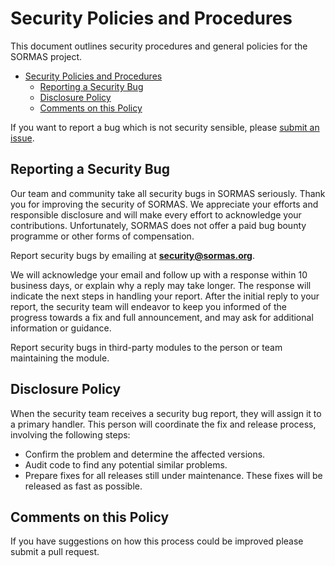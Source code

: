 # Security Policies and Procedures

This document outlines security procedures and general policies for the SORMAS
project.

- [Security Policies and Procedures](#security-policies-and-procedures)
  - [Reporting a Security Bug](#reporting-a-security-bug)
  - [Disclosure Policy](#disclosure-policy)
  - [Comments on this Policy](#comments-on-this-policy)

If you want to report a bug which is not security sensible, please [submit an issue](https://github.com/sormas-foundation/SORMAS-Project/blob/development/CONTRIBUTING.md#submitting-an-issue).

## Reporting a Security Bug

Our team and community take all security bugs in SORMAS seriously.
Thank you for improving the security of SORMAS. We appreciate your efforts and
responsible disclosure and will make every effort to acknowledge your
contributions.
Unfortunately, SORMAS does not offer a paid bug bounty programme or other forms of compensation.

Report security bugs by emailing at **security@sormas.org**.

We will acknowledge your email and follow up with a response within 10 business days, or explain why a reply may take longer. The response will indicate the next steps in handling your report.
After the initial reply to your report, the security team will endeavor to keep you informed of the progress towards a fix and full announcement, and may ask for additional information or guidance.

Report security bugs in third-party modules to the person or team maintaining
the module.


## Disclosure Policy

When the security team receives a security bug report, they will assign it to a
primary handler. This person will coordinate the fix and release process,
involving the following steps:

* Confirm the problem and determine the affected versions.
* Audit code to find any potential similar problems.
* Prepare fixes for all releases still under maintenance. These fixes will be
  released as fast as possible.

## Comments on this Policy

If you have suggestions on how this process could be improved please submit a
pull request.

